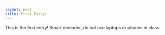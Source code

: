```yaml
---
layout: post
title: First Entry!
---
```


This is the first entry! Smart reminder, do not use laptops or phones in class. 
